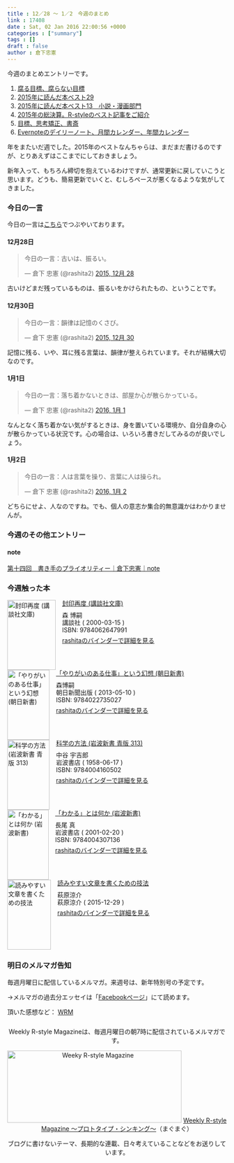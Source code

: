 ```yaml
---
title : 12／28 〜 1／2　今週のまとめ
link : 17408
date : Sat, 02 Jan 2016 22:00:56 +0000
categories : ["summary"]
tags : []
draft : false
author : 倉下忠憲
---
```


今週のまとめエントリーです。

<ol>
<li><a href="https://rashita.net/blog/?p=17373">腐る目標、腐らない目標</a></li>
<li><a href="https://rashita.net/blog/?p=17376">2015年に読んだ本ベスト29</a></li>
<li><a href="https://rashita.net/blog/?p=17381">2015年に読んだ本ベスト13　小説・漫画部門</a></li>
<li><a href="https://rashita.net/blog/?p=17387">2015年の総決算。R-styleのベスト記事をご紹介</a></li>
<li><a href="https://rashita.net/blog/?p=17394">目標、思考矯正、書斎</a></li>
<li><a href="https://rashita.net/blog/?p=17399">Evernoteのデイリーノート、月間カレンダー、年間カレンダー</a></li>
</ol>

年をまたいだ週でした。2015年のベストなんちゃらは、まだまだ書けるのですが、とりあえずはここまでにしておきましょう。

新年入って、もちろん締切を抱えているわけですが、通常更新に戻していこうと思います。どうも、簡易更新でいくと、むしろペースが悪くなるような気がしてきました。

<h3>今日の一言</h3>
今日の一言は<a href="http://twitter.com/rashita2 ">こちら</a>でつぶやいております。

<h4>12月28日</h4>

<blockquote class="twitter-tweet" lang="ja"><p lang="ja" dir="ltr">今日の一言：古いは、振るい。</p>&mdash; 倉下 忠憲 (@rashita2) <a href="https://twitter.com/rashita2/status/681406349196972032">2015, 12月 28</a></blockquote>
<script async src="//platform.twitter.com/widgets.js" charset="utf-8"></script>

古いけどまだ残っているものは、振るいをかけられたもの、ということです。

<h4>12月30日</h4>

<blockquote class="twitter-tweet" lang="ja"><p lang="ja" dir="ltr">今日の一言：韻律は記憶のくさび。</p>&mdash; 倉下 忠憲 (@rashita2) <a href="https://twitter.com/rashita2/status/682036355560419328">2015, 12月 30</a></blockquote>
<script async src="//platform.twitter.com/widgets.js" charset="utf-8"></script>

記憶に残る、いや、耳に残る言葉は、韻律が整えられています。それが結構大切なのです。

<h4>1月1日</h4>

<blockquote class="twitter-tweet" lang="ja"><p lang="ja" dir="ltr">今日の一言：落ち着かないときは、部屋か心が散らかっている。</p>&mdash; 倉下 忠憲 (@rashita2) <a href="https://twitter.com/rashita2/status/682869876633948160">2016, 1月 1</a></blockquote>
<script async src="//platform.twitter.com/widgets.js" charset="utf-8"></script>

なんとなく落ち着かない気がするときは、身を置いている環境か、自分自身の心が散らかっている状況です。心の場合は、いろいろ書きだしてみるのが良いでしょう。

<h4>1月2日</h4>

<blockquote class="twitter-tweet" lang="ja"><p lang="ja" dir="ltr">今日の一言：人は言葉を操り、言葉に人は操られ。</p>&mdash; 倉下 忠憲 (@rashita2) <a href="https://twitter.com/rashita2/status/683114159358119936">2016, 1月 2</a></blockquote>
<script async src="//platform.twitter.com/widgets.js" charset="utf-8"></script>

どちらにせよ、人なのですね。でも、個人の意志か集合的無意識かはわかりませんが。

<h3>今週のその他エントリー</h3>

<H4>note</H4>

<a href="https://note.mu/rashita/n/n32225f903430">第十四回　書き手のプライオリティー｜倉下忠憲｜note</a>

<H3>今週触った本</H3>

<div class="mm-middle" style="margin-bottom:0px;"><div class="mm-image" style="float:left;"><a href="http://www.amazon.co.jp/exec/obidos/ASIN/4062647990/rashita1000-22 /ref=nosim" target="_blank"><img src="http://ecx.images-amazon.com/images/I/4142niepEBL._SL160_.jpg" alt="封印再度 (講談社文庫)" title="封印再度 (講談社文庫)" width="111" height="160" border="0" /></a></div><div class="mm-content" style="float:left;margin-left:15px;line-height:120%"><div class="mm-title" style="line-height:120%"><a href="http://www.amazon.co.jp/exec/obidos/ASIN/4062647990/rashita1000-22 /ref=nosim" target="_blank">封印再度 (講談社文庫)</a></div><div class="mm-detail" style="margin-top:10px;">森 博嗣<br />講談社 ( 2000-03-15 )<br />ISBN: 9784062647991<br /><div style="margin:7px 0px"><a href="http://mediamarker.net/u/rashita/?asin=4062647990" target="_blank">rashitaのバインダーで詳細を見る</a></div></div></div><div style="clear:left"></div></div>

<div class="mm-middle" style="margin-bottom:0px;"><div class="mm-image" style="float:left;"><a href="http://www.amazon.co.jp/exec/obidos/ASIN/4022735023/rashita1000-22 /ref=nosim" target="_blank"><img src="http://ecx.images-amazon.com/images/I/41P52E0JZEL._SL160_.jpg" alt="「やりがいのある仕事」という幻想 (朝日新書)" title="「やりがいのある仕事」という幻想 (朝日新書)" width="97" height="160" border="0" /></a></div><div class="mm-content" style="float:left;margin-left:15px;line-height:120%"><div class="mm-title" style="line-height:120%"><a href="http://www.amazon.co.jp/exec/obidos/ASIN/4022735023/rashita1000-22 /ref=nosim" target="_blank">「やりがいのある仕事」という幻想 (朝日新書)</a></div><div class="mm-detail" style="margin-top:10px;">森博嗣<br />朝日新聞出版 ( 2013-05-10 )<br />ISBN: 9784022735027<br /><div style="margin:7px 0px"><a href="http://mediamarker.net/u/rashita/?asin=4022735023" target="_blank">rashitaのバインダーで詳細を見る</a></div></div></div><div style="clear:left"></div></div>

<div class="mm-middle" style="margin-bottom:0px;"><div class="mm-image" style="float:left;"><a href="http://www.amazon.co.jp/exec/obidos/ASIN/4004160502/rashita1000-22 /ref=nosim" target="_blank"><img src="http://ecx.images-amazon.com/images/I/31Yflof0u0L._SL160_.jpg" alt="科学の方法 (岩波新書 青版 313)" title="科学の方法 (岩波新書 青版 313)" width="97" height="160" border="0" /></a></div><div class="mm-content" style="float:left;margin-left:15px;line-height:120%"><div class="mm-title" style="line-height:120%"><a href="http://www.amazon.co.jp/exec/obidos/ASIN/4004160502/rashita1000-22 /ref=nosim" target="_blank">科学の方法 (岩波新書 青版 313)</a></div><div class="mm-detail" style="margin-top:10px;">中谷 宇吉郎<br />岩波書店 ( 1958-06-17 )<br />ISBN: 9784004160502<br /><div style="margin:7px 0px"><a href="http://mediamarker.net/u/rashita/?asin=4004160502" target="_blank">rashitaのバインダーで詳細を見る</a></div></div></div><div style="clear:left"></div></div>

<div class="mm-middle" style="margin-bottom:0px;"><div class="mm-image" style="float:left;"><a href="http://www.amazon.co.jp/exec/obidos/ASIN/4004307139/rashita1000-22 /ref=nosim" target="_blank"><img src="http://ecx.images-amazon.com/images/I/41ZYVKTXQBL._SL160_.jpg" alt="「わかる」とは何か (岩波新書)" title="「わかる」とは何か (岩波新書)" width="95" height="160" border="0" /></a></div><div class="mm-content" style="float:left;margin-left:15px;line-height:120%"><div class="mm-title" style="line-height:120%"><a href="http://www.amazon.co.jp/exec/obidos/ASIN/4004307139/rashita1000-22 /ref=nosim" target="_blank">「わかる」とは何か (岩波新書)</a></div><div class="mm-detail" style="margin-top:10px;">長尾 真<br />岩波書店 ( 2001-02-20 )<br />ISBN: 9784004307136<br /><div style="margin:7px 0px"><a href="http://mediamarker.net/u/rashita/?asin=4004307139" target="_blank">rashitaのバインダーで詳細を見る</a></div></div></div><div style="clear:left"></div></div>

<div class="mm-middle" style="margin-bottom:0px;"><div class="mm-image" style="float:left;"><a href="http://www.amazon.co.jp/exec/obidos/ASIN/B019ZM14K8/rashita1000-22 /ref=nosim" target="_blank"><img src="http://ecx.images-amazon.com/images/I/41Jv2F7fV4L._SL160_.jpg" alt="読みやすい文章を書くための技法" title="読みやすい文章を書くための技法" width="100" height="160" border="0" /></a></div><div class="mm-content" style="float:left;margin-left:15px;line-height:120%"><div class="mm-title" style="line-height:120%"><a href="http://www.amazon.co.jp/exec/obidos/ASIN/B019ZM14K8/rashita1000-22 /ref=nosim" target="_blank">読みやすい文章を書くための技法</a></div><div class="mm-detail" style="margin-top:10px;">萩原涼介<br />萩原涼介 ( 2015-12-29 )<br /><div style="margin:7px 0px"><a href="http://mediamarker.net/u/rashita/?asin=B019ZM14K8" target="_blank">rashitaのバインダーで詳細を見る</a></div></div></div><div style="clear:left"></div></div>


<h3>明日のメルマガ告知</h3>
毎週月曜日に配信しているメルマガ。来週号は、新年特別号の予定です。

→メルマガの過去分エッセイは「<a href="http://www.facebook.com/home.php#!/rashitaportal">Facebookページ</a>」にて読めます。

頂いた感想など：
<a class="twitter-timeline"  href="https://twitter.com/rashita2/timelines/427262290753097729"  data-widget-id="427265271171010561">WRM</a>
    <script>!function(d,s,id){var js,fjs=d.getElementsByTagName(s)[0],p=/^http:/.test(d.location)?'http':'https';if(!d.getElementById(id)){js=d.createElement(s);js.id=id;js.src=p+"://platform.twitter.com/widgets.js";fjs.parentNode.insertBefore(js,fjs);}}(document,"script","twitter-wjs");</script>

<div style="text-align:center;margin-top:25px;">
Weekly R-style Magazineは、毎週月曜日の朝7時に配信されているメルマガです。

<a href="http://www.mag2.com/m/0001185133.html" target="_blank"><img src="https://rashita.net/blog/wp-content/uploads/2010/09/mmbanner.jpg" alt="Weeky R-style Magazine" width="400" height="165" class="alignnone size-full wp-image-12201" /></a>
<a href="http://www.mag2.com/m/0001185133.html" target="_blank">Weekly R-style Magazine ～プロトタイプ・シンキング～</a>（まぐまぐ）

ブログに書けないテーマ、長期的な連載、日々考えていることなどをお送りしています。
</div>